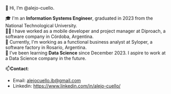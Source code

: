 👋 Hi, I’m @alejo-cuello.

🎓 I'm an **Information Systems Engineer**, graduated in 2023 from the National Technological University.\
👨‍💻 I have worked as a mobile developer and project manager at Diproach, a software company in Córdoba, Argentina.\
🧠 Currently, I'm working as a functional business analyst at Syloper, a software factory in Rosario, Argentina.\
🌱 I’ve been learning **Data Science** since December 2023. I aspire to work at a Data Science company in the future.

📫**Contact**:
- Email: alejocuello.ib@gmail.com
- Linkedin: https://www.linkedin.com/in/alejo-cuello/

